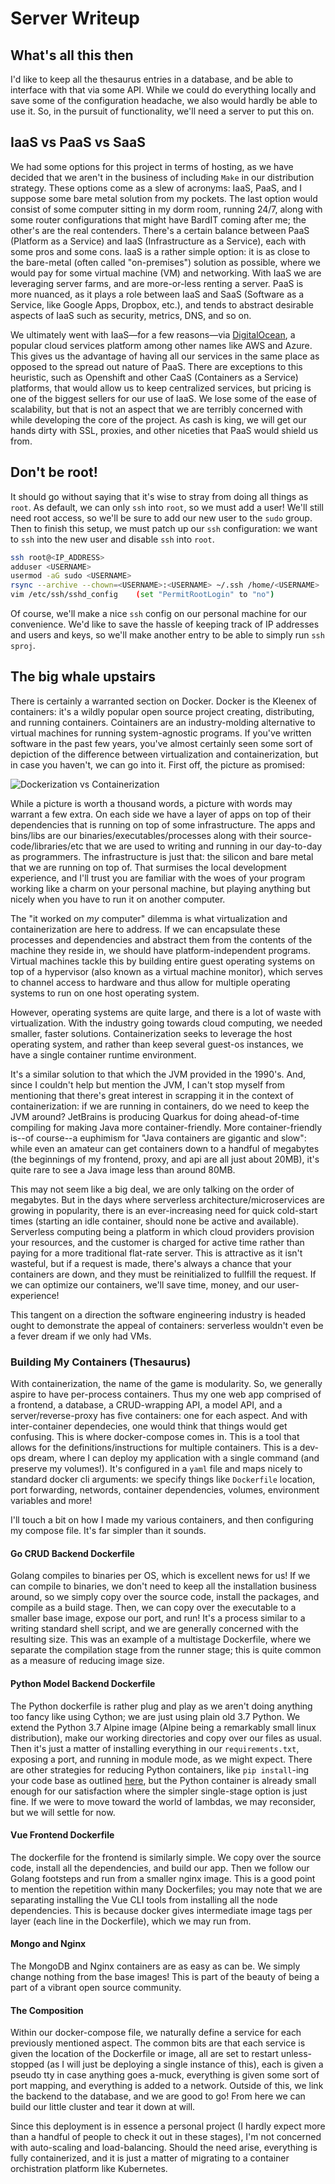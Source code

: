 # Server Writeup

## What's all this then

<!-- revisit this garbage -->
I'd like to keep all the thesaurus entries in a database, and be able to interface with that via some API. While we could do everything locally and save some of the configuration headache, we also would hardly be able to use it. So, in the pursuit of functionality, we'll need a server to put this on.

## IaaS vs PaaS vs SaaS

We had some options for this project in terms of hosting, as we have decided that we aren't in the business of including `Make` in our distribution strategy. These options come as a slew of acronyms: IaaS, PaaS, and I suppose some bare metal solution from my pockets. The last option would consist of some computer sitting in my dorm room, running 24/7, along with some router configurations that might have BardIT coming after me; the other's are the real contenders. There's a certain balance between PaaS (Platform as a Service) and IaaS (Infrastructure as a Service), each with some pros and some cons. IaaS is a rather simple option: it is as close to the bare-metal (often called "on-premises") solution as possible, where we would pay for some virtual machine (VM) and networking. With IaaS we are leveraging server farms, and are more-or-less renting a server. PaaS is more nuanced, as it plays a role between IaaS and SaaS (Software as a Service, like Google Apps, Dropbox, etc.), and tends to abstract desirable aspects of IaaS such as security, metrics, DNS, and so on.

We ultimately went with IaaS—for a few reasons—via [DigitalOcean](https://www.digitalocean.com), a popular cloud services platform among other names like AWS and Azure. This gives us the advantage of having all our services in the same place as opposed to the spread out nature of PaaS. There are exceptions to this heuristic, such as Openshift and other CaaS (Containers as a Service) platforms, that would allow us to keep centralized services, but pricing is one of the biggest sellers for our use of IaaS. We lose some of the ease of scalability, but that is not an aspect that we are terribly concerned with while developing the core of the project. As cash is king, we will get our hands dirty with SSL, proxies, and other niceties that PaaS would shield us from.

## Don't be root!

It should go without saying that it's wise to stray from doing all things as `root`. As default, we can only `ssh` into `root`, so we must add a user! We'll still need root access, so we'll be sure to add our new user to the `sudo` group. Then to finish this setup, we must patch up our `ssh` configuration: we want to `ssh` into the new user and disable `ssh` into `root`.

<!-- maybe remove this snippet... -->

```sh
ssh root@<IP_ADDRESS>
adduser <USERNAME>
usermod -aG sudo <USERNAME> 
rsync --archive --chown=<USERNAME>:<USERNAME> ~/.ssh /home/<USERNAME> 
vim /etc/ssh/sshd_config    (set "PermitRootLogin" to "no")
```

Of course, we'll make a nice `ssh` config on our personal machine for our convenience. We'd like to save the hassle of keeping track of IP addresses and users and keys, so we'll make another entry to be able to simply run `ssh sproj`.

## The big whale upstairs

There is certainly a warranted section on Docker. Docker is the Kleenex of containers: it's a wildly popular open source project creating, distributing, and running containers. Cointainers are an industry-molding alternative to virtual machines for running system-agnostic programs. If you've written software in the past few years, you've almost certainly seen some sort of depiction of the difference between virtualization and containerization, but in case you haven't, we can go into it. First off, the picture as promised:

![Dockerization vs Containerization](https://blog.netapp.com/wp-content/uploads/2016/03/Screen-Shot-2018-03-20-at-9.24.09-AM-1024x548.png) 

While a picture is worth a thousand words, a picture with words may warrant a few extra. On each side we have a layer of apps on top of their dependencies that is running on top of some infrastructure. The apps and bins/libs are our binaries/executables/processes along with their source-code/libraries/etc that we are used to writing and running in our day-to-day as programmers. The infrastructure is just that: the silicon and bare metal that we are running on top of. That surmises the local development experience, and I'll trust you are familiar with the woes of your program working like a charm on your personal machine, but playing anything but nicely when you have to run it on another computer. 

The "it worked on *my* computer" dilemma is what virtualization and containerization are here to address. If we can encapsulate these processes and dependencies and abstract them from the contents of the machine they reside in, we should have platform-independent programs. Virtual machines tackle this by building entire guest operating systems on top of a hypervisor (also known as a virtual machine monitor), which serves to channel access to hardware and thus allow for multiple operating systems to run on one host operating system. 

However, operating systems are quite large, and there is a lot of waste with virtualization. With the industry going towards cloud computing, we needed smaller, faster solutions. Containerization seeks to leverage the host operating system, and rather than keep several guest-os instances, we have a single container runtime environment. 

<!-- This has to go... -->
It's a similar solution to that which the JVM provided in the 1990's. And, since I couldn't help but mention the JVM, I can't stop myself from mentioning that there's great interest in scrapping it in the context of containerization: if we are running in containers, do we need to keep the JVM around? JetBrains is producing Quarkus for doing ahead-of-time compiling for making Java more container-friendly. More container-friendly is--of course--a euphimism for "Java containers are gigantic and slow": while even an amateur can get containers down to a handful of megabytes (the beginnings of my frontend, proxy, and api are all just about 20MB), it's quite rare to see a Java image less than around 80MB. 

This may not seem like a big deal, we are only talking on the order of megabytes. But in the days where serverless architecture/microservices are growing in popularity, there is an ever-increasing need for quick cold-start times (starting an idle container, should none be active and available). Serverless computing being a platform in which cloud providers provision your resources, and the customer is charged for active time rather than paying for a more traditional flat-rate server. This is attractive as it isn't wasteful, but if a request is made, there's always a chance that your containers are down, and they must be reinitialized to fullfill the request. If we can optimize our containers, we'll save time, money, and our user-experience!

This tangent on a direction the software engineering industry is headed ought to demonstrate the appeal of containers: serverless wouldn't even be a fever dream if we only had VMs.

### Building My Containers (Thesaurus)

With containerization, the name of the game is modularity. So, we generally aspire to have per-process containers. Thus my one web app comprised of a frontend, a database, a CRUD-wrapping API, a model API, and a server/reverse-proxy has five containers: one for each aspect. And with inter-container dependecies, one would think that things would get confusing. This is where docker-compose comes in. This is a tool that allows for the definitions/instructions for multiple containers. This is a dev-ops dream, where I can deploy my application with a single command (and preserve my volumes!). It's configured in a `yaml` file and maps nicely to standard docker cli arguments: we specify things like `Dockerfile` location, port forwarding, networds, container dependencies, volumes, environment variables and more!

I'll touch a bit on how I made my various containers, and then configuring my compose file. It's far simpler than it sounds.

#### Go CRUD Backend Dockerfile

Golang compiles to binaries per OS, which is excellent news for us! If we can compile to binaries, we don't need to keep all the installation business around, so we simply copy over the source code, install the packages, and compile as a build stage. Then, we can copy over the executable to a smaller base image, expose our port, and run! It's a process similar to a writing standard shell script, and we are generally concerned with the resulting size. This was an example of a multistage Dockerfile, where we separate the compilation stage from the runner stage; this is quite common as a measure of reducing image size. 

#### Python Model Backend Dockerfile

The Python dockerfile is rather plug and play as we aren't doing anything too fancy like using Cython; we are just using plain old 3.7 Python. We extend the Python 3.7 Alpine image (Alpine being a remarkably small linux distribution), make our working directories and copy over our files as usual. Then it's just a matter of installing everything in our `requirements.txt`, exposing a port, and running in module mode, as we might expect. There are other strategies for reducing Python containers, like `pip install`-ing your code base as outlined [here](https://pythonspeed.com/articles/multi-stage-docker-python/), but the Python container is already small enough for our satisfaction where the simpler single-stage option is just fine. If we were to move toward the world of lambdas, we may reconsider, but we will settle for now.

#### Vue Frontend Dockerfile

The dockerfile for the frontend is similarly simple. We copy over the source code, install all the dependencies, and build our app. Then we follow our Golang footsteps and run from a smaller nginx image. This is a good point to mention the repetition within many Dockerfiles; you may note that we are separating installing the Vue CLI tools from installing all the node dependencies. This is because docker gives intermediate image tags per layer (each line in the Dockerfile), which we may run from. 

#### Mongo and Nginx

The MongoDB and Nginx containers are as easy as can be. We simply change nothing from the base images! This is part of the beauty of being a part of a vibrant open source community.

#### The Composition

Within our docker-compose file, we naturally define a service for each previously mentioned aspect. The common bits are that each service is given the location of the Dockerfile or image, all are set to restart unless-stopped (as I will just be deploying a single instance of this), each is given a pseudo tty in case anything goes a-muck, everything is given some sort of port mapping, and everything is added to a network. Outside of this, we link the backend to the database, and we are good to go! From here we can build our little cluster and tear it down at will.

Since this deployment is in essence a personal project (I hardly expect more than a handful of people to check it out in these stages), I'm not concerned with auto-scaling and load-balancing. Should the need arise, everything is fully containerized, and it is just a matter of migrating to a container orchistration platform like Kubernetes. 